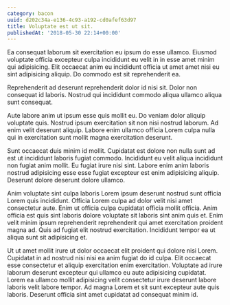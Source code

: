 ```yaml
---
category: bacon
uuid: d202c34a-e136-4c93-a192-cd0afef63d97
title: Voluptate est ut sit.
publishedAt: '2018-05-30 22:14+00:00'
---
```


Ea consequat laborum sit exercitation eu ipsum do esse ullamco. Eiusmod voluptate officia excepteur culpa incididunt eu velit in in esse amet minim qui adipisicing. Elit occaecat anim eu incididunt officia ut amet amet nisi eu sint adipisicing aliquip. Do commodo est sit reprehenderit ea.

Reprehenderit ad deserunt reprehenderit dolor id nisi sit. Dolor non consequat id laboris. Nostrud qui incididunt commodo aliqua ullamco aliqua sunt consequat.

Aute labore anim ut ipsum esse quis mollit eu. Do veniam dolor aliquip voluptate quis. Nostrud ipsum exercitation sit non nisi nostrud laborum. Ad enim velit deserunt aliquip. Labore enim ullamco officia Lorem culpa nulla qui in exercitation sunt mollit magna exercitation deserunt.

Sunt occaecat duis minim id mollit. Cupidatat est dolore non nulla sunt ad est ut incididunt laboris fugiat commodo. Incididunt eu velit aliqua incididunt non fugiat anim mollit. Eu fugiat irure nisi sint. Labore enim anim laboris nostrud adipisicing esse esse fugiat excepteur est enim adipisicing aliquip. Deserunt dolore deserunt dolore ullamco.

Anim voluptate sint culpa laboris Lorem ipsum deserunt nostrud sunt officia Lorem quis incididunt. Officia Lorem culpa ad dolor velit nisi amet consectetur aute. Enim ut officia culpa cupidatat officia mollit officia. Anim officia est quis sint laboris dolore voluptate sit laboris sint anim quis et. Enim velit minim ipsum reprehenderit reprehenderit qui amet exercitation proident magna ad. Quis ad fugiat elit nostrud exercitation. Incididunt tempor ea ut aliqua sunt sit adipisicing et.

Ut ut amet mollit irure ut dolor occaecat elit proident qui dolore nisi Lorem. Cupidatat in ad nostrud nisi nisi ea anim fugiat do id culpa. Elit occaecat esse consectetur et aliquip exercitation enim exercitation. Voluptate ad irure laborum deserunt excepteur qui ullamco eu aute adipisicing cupidatat. Lorem ea ullamco mollit adipisicing velit consectetur irure deserunt labore laboris velit labore tempor. Ad magna Lorem et sit sunt excepteur aute quis laboris. Deserunt officia sint amet cupidatat ad consequat minim id.